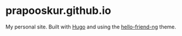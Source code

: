 # prapooskur.github.io
My personal site. Built with [Hugo](https://gohugo.io) and using the [hello-friend-ng](https://github.com/rhazdon/hugo-theme-hello-friend-ng) theme.
